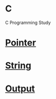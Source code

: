 # C
C Programming Study

# [Pointer](https://github.com/mbsmbs/C/blob/main/CPointer/pointer.md)

# [String](https://github.com/mbsmbs/C/blob/main/CString/CString.md)

# [Output](https://github.com/mbsmbs/C/blob/main/output/output.md)

